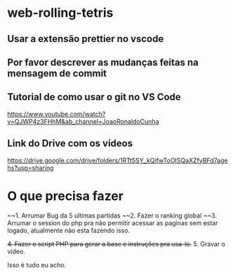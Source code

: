 ﻿# web-rolling-tetris

## Usar a extensão prettier no vscode

## Por favor descrever as mudanças feitas na mensagem de commit

## Tutorial de como usar o git no VS Code
https://www.youtube.com/watch?v=QJWP4z3FHhM&ab_channel=JoaoRonaldoCunha

## Link do Drive com os vídeos
https://drive.google.com/drive/folders/1RTt5SY_kQifwToOISQaXZfyBFd7agehs?usp=sharing

# O que precisa fazer

~~1. Arrumar Bug da 5 ultimas partidas
~~2. Fazer o ranking global
~~3. Arrumar o session do php pra não permitir acessar as paginas sem estar logado, atualmente não esta fazendo isso.

~~4. Fazer o script PHP para gerar a base e instruções pra usa-lo.~~
5. Gravar o vídeo.

Isso é tudo eu acho.
